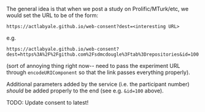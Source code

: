 The general idea is that when we post a study on Prolific/MTurk/etc, we would set the URL to be of the form:

```
https://actlabyale.github.io/web-consent?dest=<interesting URL>
```

e.g.

```
https://actlabyale.github.io/web-consent?dest=https%3A%2F%2Fgithub.com%2Fsdmcdougle%3Ftab%3Drepositories&id=100
```

(sort of annoying thing right now-- need to pass the experiment URL through `encodeURIComponent` so that the link passes everything properly).

Additional parameters added by the service (i.e. the participant number) _should_ be added properly to the end (see e.g. `&id=100` above).

TODO: Update consent to latest!
